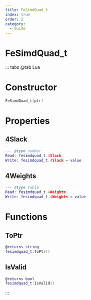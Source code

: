 ```yaml
---
title: FeSimdQuad_t
index: true
order: 2
category:
  - Guide
---
```


# FeSimdQuad_t

::: tabs
@tab Lua
# Constructor
```lua
FeSimdQuad_t(ptr)
```
# Properties
## 4Slack 
```lua
--- @type number
Read: fesimdquad_t.4Slack
Write: fesimdquad_t.4Slack = value
```
## 4Weights 
```lua
--- @type table
Read: fesimdquad_t.4Weights
Write: fesimdquad_t.4Weights = value
```
# Functions
## ToPtr
```lua
@returns string
fesimdquad_t:ToPtr()
```
## IsValid
```lua
@returns bool
fesimdquad_t:IsValid()
```

:::